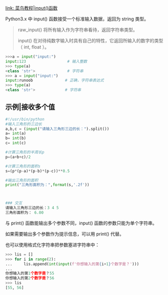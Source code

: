[link: 菜鸟教程|input()函数](https://www.runoob.com/python/python-func-input.html)

Python3.x 中 input() 函数接受一个标准输入数据，返回为 string 类型。

> raw_input() 将所有输入作为字符串看待，返回字符串类型。
>
> input() 在对待纯数字输入时具有自己的特性，它返回所输入的数字的类型（ int, float ）。

```python
>>>a = input("input:")
input:123                  # 输入整数
>>> type(a)
<class 'str'>              # 字符串
>>> a = input("input:")    
input:runoob              # 正确，字符串表达式
>>> type(a)
<class 'str'>             # 字符串
```





## 示例|接收多个值

```python
#!/usr/bin/python
#输入三角形的三边长
a,b,c = (input("请输入三角形三边的长：").split())
a= int(a)
b= int(b)
c= int(c)

#计算三角形的半周长p
p=(a+b+c)/2

#计算三角形的面积s
s=(p*(p-a)*(p-b)*(p-c))**0.5

#输出三角形的面积
print("三角形面积为：",format(s,'.2f'))



### 交互
请输入三角形三边的长：3 4 5
三角形面积为： 6.00
```



与 print() 函数能输出多个参数不同，input() 函数的参数只能为单个字符串。

如果需要输出多个参数作为提示信息，可以用 print() 代替。

也可以使用格式化字符串把参数塞进字符串中：

```python
>>> lis = []
>>> for i in range(2):
...     lis.append(int(input(f'你想输入的第{i+1}个数字是？')))
... 
你想输入的第1个数字是？55
你想输入的第2个数字是？56
>>> lis 
[55, 56]
```

